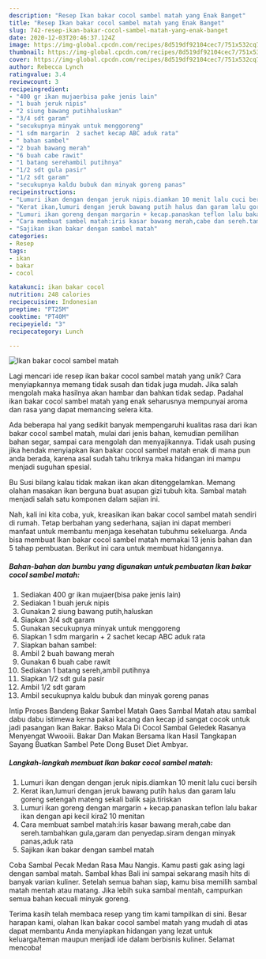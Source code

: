 ```yaml
---
description: "Resep Ikan bakar cocol sambel matah yang Enak Banget"
title: "Resep Ikan bakar cocol sambel matah yang Enak Banget"
slug: 742-resep-ikan-bakar-cocol-sambel-matah-yang-enak-banget
date: 2020-12-03T20:46:37.124Z
image: https://img-global.cpcdn.com/recipes/8d519df92104cec7/751x532cq70/ikan-bakar-cocol-sambel-matah-foto-resep-utama.jpg
thumbnail: https://img-global.cpcdn.com/recipes/8d519df92104cec7/751x532cq70/ikan-bakar-cocol-sambel-matah-foto-resep-utama.jpg
cover: https://img-global.cpcdn.com/recipes/8d519df92104cec7/751x532cq70/ikan-bakar-cocol-sambel-matah-foto-resep-utama.jpg
author: Rebecca Lynch
ratingvalue: 3.4
reviewcount: 3
recipeingredient:
- "400 gr ikan mujaerbisa pake jenis lain"
- "1 buah jeruk nipis"
- "2 siung bawang putihhaluskan"
- "3/4 sdt garam"
- "secukupnya minyak untuk menggoreng"
- "1 sdm margarin  2 sachet kecap ABC aduk rata"
- " bahan sambel"
- "2 buah bawang merah"
- "6 buah cabe rawit"
- "1 batang serehambil putihnya"
- "1/2 sdt gula pasir"
- "1/2 sdt garam"
- "secukupnya kaldu bubuk dan minyak goreng panas"
recipeinstructions:
- "Lumuri ikan dengan dengan jeruk nipis.diamkan 10 menit lalu cuci bersih"
- "Kerat ikan,lumuri dengan jeruk bawang putih halus dan garam lalu goreng setengah mateng sekali balik saja.tiriskan"
- "Lumuri ikan goreng dengan margarin + kecap.panaskan teflon lalu bakar ikan dengan api kecil kira2 10 menitan"
- "Cara membuat sambel matah:iris kasar bawang merah,cabe dan sereh.tambahkan gula,garam dan penyedap.siram dengan minyak panas,aduk rata"
- "Sajikan ikan bakar dengan sambel matah"
categories:
- Resep
tags:
- ikan
- bakar
- cocol

katakunci: ikan bakar cocol 
nutrition: 248 calories
recipecuisine: Indonesian
preptime: "PT25M"
cooktime: "PT40M"
recipeyield: "3"
recipecategory: Lunch

---
```



![Ikan bakar cocol sambel matah](https://img-global.cpcdn.com/recipes/8d519df92104cec7/751x532cq70/ikan-bakar-cocol-sambel-matah-foto-resep-utama.jpg)

Lagi mencari ide resep ikan bakar cocol sambel matah yang unik? Cara menyiapkannya memang tidak susah dan tidak juga mudah. Jika salah mengolah maka hasilnya akan hambar dan bahkan tidak sedap. Padahal ikan bakar cocol sambel matah yang enak seharusnya mempunyai aroma dan rasa yang dapat memancing selera kita.

Ada beberapa hal yang sedikit banyak mempengaruhi kualitas rasa dari ikan bakar cocol sambel matah, mulai dari jenis bahan, kemudian pemilihan bahan segar, sampai cara mengolah dan menyajikannya. Tidak usah pusing jika hendak menyiapkan ikan bakar cocol sambel matah enak di mana pun anda berada, karena asal sudah tahu triknya maka hidangan ini mampu menjadi suguhan spesial.

Bu Susi bilang kalau tidak makan ikan akan ditenggelamkan. Memang olahan masakan ikan berguna buat asupan gizi tubuh kita. Sambal matah menjadi salah satu komponen dalam sajian ini.


Nah, kali ini kita coba, yuk, kreasikan ikan bakar cocol sambel matah sendiri di rumah. Tetap berbahan yang sederhana, sajian ini dapat memberi manfaat untuk membantu menjaga kesehatan tubuhmu sekeluarga. Anda bisa membuat Ikan bakar cocol sambel matah memakai 13 jenis bahan dan 5 tahap pembuatan. Berikut ini cara untuk membuat hidangannya.

<!--inarticleads1-->

##### Bahan-bahan dan bumbu yang digunakan untuk pembuatan Ikan bakar cocol sambel matah:

1. Sediakan 400 gr ikan mujaer(bisa pake jenis lain)
1. Sediakan 1 buah jeruk nipis
1. Gunakan 2 siung bawang putih,haluskan
1. Siapkan 3/4 sdt garam
1. Gunakan secukupnya minyak untuk menggoreng
1. Siapkan 1 sdm margarin + 2 sachet kecap ABC aduk rata
1. Siapkan  bahan sambel:
1. Ambil 2 buah bawang merah
1. Gunakan 6 buah cabe rawit
1. Sediakan 1 batang sereh,ambil putihnya
1. Siapkan 1/2 sdt gula pasir
1. Ambil 1/2 sdt garam
1. Ambil secukupnya kaldu bubuk dan minyak goreng panas


Intip Proses Bandeng Bakar Sambel Matah Gaes Sambal Matah atau sambal dabu dabu istimewa kerna pakai kacang dan kecap jd sangat cocok untuk jadi pasangan Ikan Bakar. Bakso Mala Di Cocol Sambal Geledek Rasanya Menyengat Wwooiii. Bakar Dan Makan Bersama Ikan Hasil Tangkapan Sayang Buatkan Sambel Pete Dong Buset Diet Ambyar. 

<!--inarticleads2-->

##### Langkah-langkah membuat Ikan bakar cocol sambel matah:

1. Lumuri ikan dengan dengan jeruk nipis.diamkan 10 menit lalu cuci bersih
1. Kerat ikan,lumuri dengan jeruk bawang putih halus dan garam lalu goreng setengah mateng sekali balik saja.tiriskan
1. Lumuri ikan goreng dengan margarin + kecap.panaskan teflon lalu bakar ikan dengan api kecil kira2 10 menitan
1. Cara membuat sambel matah:iris kasar bawang merah,cabe dan sereh.tambahkan gula,garam dan penyedap.siram dengan minyak panas,aduk rata
1. Sajikan ikan bakar dengan sambel matah


Coba Sambal Pecak Medan Rasa Mau Nangis. Kamu pasti gak asing lagi dengan sambal matah. Sambal khas Bali ini sampai sekarang masih hits di banyak varian kuliner. Setelah semua bahan siap, kamu bisa memilih sambal matah mentah atau matang. Jika lebih suka sambal mentah, campurkan semua bahan kecuali minyak goreng. 

Terima kasih telah membaca resep yang tim kami tampilkan di sini. Besar harapan kami, olahan Ikan bakar cocol sambel matah yang mudah di atas dapat membantu Anda menyiapkan hidangan yang lezat untuk keluarga/teman maupun menjadi ide dalam berbisnis kuliner. Selamat mencoba!
